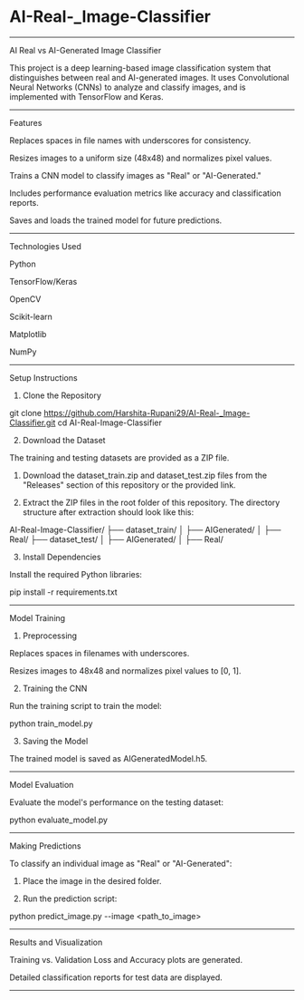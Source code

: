 # AI-Real-_Image-Classifier
---

AI Real vs AI-Generated Image Classifier

This project is a deep learning-based image classification system that distinguishes between real and AI-generated images. It uses Convolutional Neural Networks (CNNs) to analyze and classify images, and is implemented with TensorFlow and Keras.


---

Features

Replaces spaces in file names with underscores for consistency.

Resizes images to a uniform size (48x48) and normalizes pixel values.

Trains a CNN model to classify images as "Real" or "AI-Generated."

Includes performance evaluation metrics like accuracy and classification reports.

Saves and loads the trained model for future predictions.



---

Technologies Used

Python

TensorFlow/Keras

OpenCV

Scikit-learn

Matplotlib

NumPy



---

Setup Instructions

1. Clone the Repository

git clone https://github.com/Harshita-Rupani29/AI-Real-_Image-Classifier.git
cd AI-Real-Image-Classifier

2. Download the Dataset

The training and testing datasets are provided as a ZIP file.

1. Download the dataset_train.zip and dataset_test.zip files from the "Releases" section of this repository or the provided link.


2. Extract the ZIP files in the root folder of this repository.
The directory structure after extraction should look like this:



AI-Real-Image-Classifier/
├── dataset_train/
│   ├── AIGenerated/
│   ├── Real/
├── dataset_test/
│   ├── AIGenerated/
│   ├── Real/

3. Install Dependencies

Install the required Python libraries:

pip install -r requirements.txt


---

Model Training

1. Preprocessing

Replaces spaces in filenames with underscores.

Resizes images to 48x48 and normalizes pixel values to [0, 1].


2. Training the CNN

Run the training script to train the model:

python train_model.py

3. Saving the Model

The trained model is saved as AIGeneratedModel.h5.


---

Model Evaluation

Evaluate the model's performance on the testing dataset:

python evaluate_model.py


---

Making Predictions

To classify an individual image as "Real" or "AI-Generated":

1. Place the image in the desired folder.


2. Run the prediction script:



python predict_image.py --image <path_to_image>


---

Results and Visualization

Training vs. Validation Loss and Accuracy plots are generated.

Detailed classification reports for test data are displayed.



---


